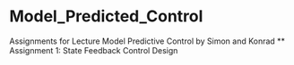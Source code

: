 # Model_Predicted_Control
Assignments for Lecture Model Predictive Control by Simon and Konrad
** Assignment 1: State Feedback Control Design
